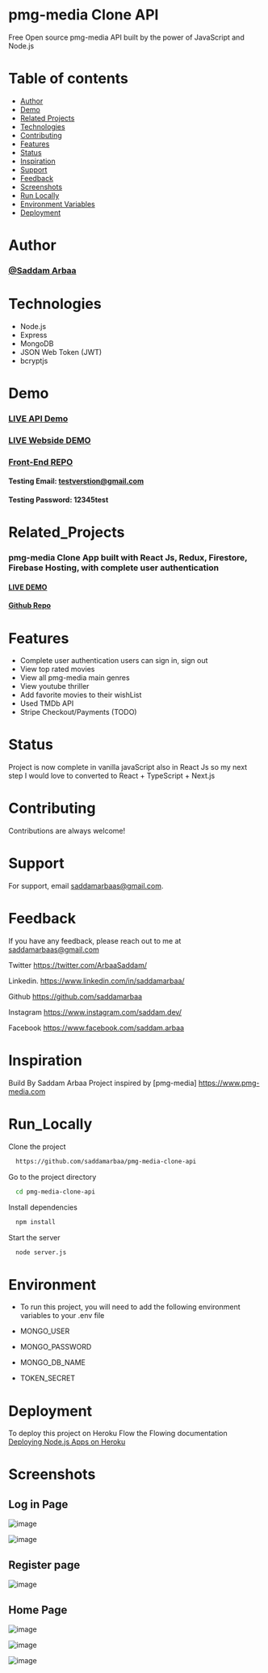 # pmg-media Clone API

Free Open source pmg-media API built by the power of JavaScript and Node.js


# Table of contents
* [Author](#Author)
* [Demo](#Demo)
* [Related Projects](#Related_Projects)
* [Technologies](#Technologies)
* [Contributing](#Contributing)
* [Features](#Features)
* [Status](#status)
* [Inspiration](#inspiration)
* [Support](#Support)
* [Feedback](#Feedback)
* [Screenshots](#Screenshots)
* [Run Locally](#Run_Locally)
* [Environment Variables](#Environment)
* [Deployment](#Deployment)


# Author

### <a href="https://github.com/saddamarbaa">@Saddam Arbaa</a>



# Technologies
* Node.js
* Express
* MongoDB 
* JSON Web Token (JWT)
* bcryptjs



# Demo

###  <a href="https://nefilx-saddam.herokuapp.com/">LIVE API Demo</a>
###  <a href="https://pmg-media-saddam.netlify.app">LIVE Webside DEMO </a>
###  <a href="https://github.com/saddamarbaa/pmg-media-clone-vanillaJS">Front-End REPO</a>

####   Testing Email:      testverstion@gmail.com
####   Testing Password:    12345test



# Related_Projects

###  pmg-media Clone App built with React Js, Redux, Firestore, Firebase Hosting, with complete user authentication
####  <a href="https://pmg-media-clone-80070.web.app">LIVE DEMO</a>
#### <a href="https://github.com/saddamarbaa/pmg-media-clone-react"> Github Repo </a>



# Features
-  Complete user authentication users can sign in, sign out
-  View top rated movies
-  View all pmg-media main genres
-  View youtube thriller
-  Add favorite movies to their wishList
-  Used TMDb API 
-  Stripe Checkout/Payments (TODO)


# Status

Project is now complete in vanilla javaScript also in React Js so my next step I would love to converted to React + TypeScript + Next.js
 


 # Contributing

Contributions are always welcome!

# Support

For support, email saddamarbaas@gmail.com.


# Feedback

If you have any feedback, please reach out to me at saddamarbaas@gmail.com

  
Twitter
https://twitter.com/ArbaaSaddam/

Linkedin.
https://www.linkedin.com/in/saddamarbaa/

Github
https://github.com/saddamarbaa

Instagram
https://www.instagram.com/saddam.dev/

Facebook
https://www.facebook.com/saddam.arbaa



# Inspiration
Build By Saddam Arbaa Project inspired by [pmg-media] https://www.pmg-media.com


# Run_Locally

Clone the project

```bash
  https://github.com/saddamarbaa/pmg-media-clone-api
```

Go to the project directory

```bash
  cd pmg-media-clone-api
```

Install dependencies

```bash
  npm install
```

Start the server

```bash
  node server.js


```


# Environment
- To run this project, you will need to add the following environment variables to your .env file

- MONGO_USER 
- MONGO_PASSWORD
- MONGO_DB_NAME
- TOKEN_SECRET 


# Deployment
To deploy this project on Heroku Flow the Flowing documentation <a href="https://devcenter.heroku.com/articles/deploying-nodejs">Deploying Node.js Apps on Heroku</a>





# Screenshots


## Log in Page

![image](https://user-images.githubusercontent.com/51326421/122432029-2916df00-cfbf-11eb-9261-2eee2c07b757.png)

![image](https://user-images.githubusercontent.com/51326421/122432494-9165c080-cfbf-11eb-9adb-f5110781ca9e.png)



##  Register page 
![image](https://user-images.githubusercontent.com/51326421/122432177-4cda2500-cfbf-11eb-9664-e53f8a16c0b4.png)



## Home Page 

![image](https://user-images.githubusercontent.com/51326421/115249780-23ce1d00-a153-11eb-9878-dbb982db065d.png)

![image](https://user-images.githubusercontent.com/51326421/115250659-fcc41b00-a153-11eb-9787-663469b26b81.png)

![image](https://user-images.githubusercontent.com/51326421/122394282-ff9a8b00-cf9f-11eb-8ed5-1d10afa3be27.png)











